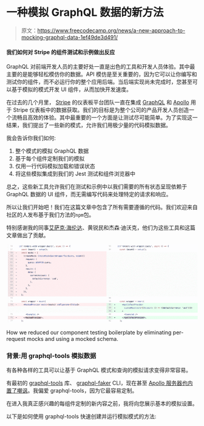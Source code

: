 # 一种模拟 GraphQL 数据的新方法

> 原文：<https://www.freecodecamp.org/news/a-new-approach-to-mocking-graphql-data-1ef49de3d491/>

#### 我们如何对 Stripe 的组件测试和示例做出反应

GraphQL 对前端开发人员的主要好处一直是出色的工具和开发人员体验。其中最主要的是能够轻松模仿你的数据。API 模仿是至关重要的，因为它可以让你编写和测试你的组件，而不必运行你的整个应用后端。当后端实现尚未完成时，您甚至可以基于模拟的模式开发 UI 组件，从而加快开发速度。

在过去的几个月里， [Stripe](https://stripe.com/) 的仪表板平台团队一直在集成 [GraphQL](https://graphql.org/) 和 [Apollo](https://www.apollographql.com/) 用于 Stripe 仪表板中的数据获取。我们的目标是为整个公司的产品开发人员创造一个流畅且高效的体验。其中最重要的一个方面是让测试尽可能简单。为了实现这一结果，我们提出了一些新的模式，允许我们用极少量的代码模拟数据。

我会告诉你我们如何:

1.  整个模式的模拟 GraphQL 数据
2.  基于每个组件定制我们的模拟
3.  仅用一行代码模拟加载和错误状态
4.  将这些模拟集成到我们的 Jest 测试和组件浏览器中

总之，这些新工具允许我们在测试和示例中以我们需要的所有状态呈现依赖于 GraphQL 数据的 UI 组件，而无需编写代码来处理特定的请求和响应。

所以让我们开始吧！我们在这篇文章中包含了所有需要遵循的代码。我们欢迎来自社区的人发布基于我们方法的`npm`包。

特别感谢我的同事[艾萨克·海伦达](https://twitter.com/hellendag)、黄锐民和杰森·迪沃克，他们为这些工具和这篇文章做出了贡献。

![1*DqP8CiEUerOXeYubtxbGRw](img/0c9b942a009deff3566995ce26bd93d6.png)

How we reduced our component testing boilerplate by eliminating per-request mocks and using a mocked schema.

### 背景:用 graphql-tools 模拟数据

有各种各样的工具可以让基于 GraphQL 模式和查询的模拟请求变得非常容易。

有最初的 [graphql-tools](https://www.apollographql.com/docs/graphql-tools/mocking.html) 库、 [graphql-faker](https://github.com/APIs-guru/graphql-faker) CLI，现在甚至 [Apollo 服务器也内置了嘲讽](https://www.apollographql.com/docs/apollo-server/features/mocking.html)。我偏爱 graphql-tools，因为它最容易定制。

在进入我真正感兴趣的每组件定制的新内容之前，我将向您展示基本的模拟设置。

以下是如何使用 graphql-tools 快速创建并运行模拟模式的方法: